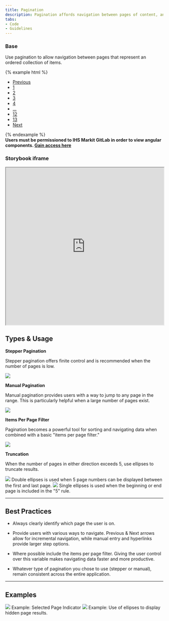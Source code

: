 ```yaml
---
title: Pagination
description: Pagination affords navigation between pages of content, and it highlights which page is currently in view.
tabs:
- Code
- Guidelines
---
```


<!-- Start Cupcake Code Tab -->
<div id="code" class="docs-tabs-content" markdown="1">

### Base

Use pagination to allow navigation between pages that represent an ordered collection of items.

{% example html %}
<ul class="c-pagination">
	<li>
		<a href="#" class="c-pagination-previous c-pagination-link"> Previous</a>
	</li>
	<li>
		<a href="#" class="c-pagination-link">1</a>
	</li>
	<li>
		<a href="#" class="c-pagination-link c-pagination-current">2</a>
	</li>
	<li>
		<a href="#" class="c-pagination-link">3</a>
	</li>
	<li><a href="#" class="c-pagination-link">4</a>
	</li>
	<li>
		<a href="#" class="c-pagination-link">...</a>
	</li>
	<li>
		<a href="#" class="c-pagination-link">12</a>
	</li>
	<li>
		<a href="#" class="c-pagination-link">13</a>
	</li>
	<li>
		<a href="#" class="c-pagination-link c-pagination-next">Next </a>
	</li>
</ul>
{% endexample %}


</div>
<!-- End Cupcake Code Tab -->

<!-- Start Angular Code Tab -->
<div id="angular" class="docs-tabs-content" markdown="1">

<div class="c-alert c-alert-warning">
  <i class="fa fa-exclamation-circle c-alert-icon" aria-hidden="true"></i>
    <div class="c-alert-content"><strong>
    Users must be permissioned to IHS Markit GitLab in order to view angular components.  
    <a href="https://confluence.ihsmarkit.com/pages/viewpage.action?spaceKey=DT&title=GitLab+-+Access">Gain access here</a>
      </strong>
    </div>
</div>

### Storybook iframe
<iframe title="storybook" width="100%" height="500px" src="https://pages.code.ipreo.com/josh-easter/storybook-demo/?path=/story/basic-elements--avatar&full=0&addons=1&stories=0&panelRight=0&addonPanel=storybooks%2Fstorybook-addon-knobs&nav=0"></iframe>

</div>
<!-- End Angular Code Tab -->

<!-- Start Design Tab -->
<div id="guidelines" class="docs-tabs-content" markdown="1">

## Types & Usage

**Stepper Pagination**

Stepper pagination offers finite control and is recommended when the number of pages is low.

<img src="{{ site.url }}{{ site.baseurl }}/assets/img/elements/" width="">

<br>

**Manual Pagination**

Manual pagination provides users with a way to jump to any page in the range. This is particularly helpful when a large number of pages exist.  

<img src="{{ site.url }}{{ site.baseurl }}/assets/img/elements/" width="">

<br>

**Items Per Page Filter**

Pagination becomes a powerful tool for sorting and navigating data when combined with a basic "items per page filter." 

<img src="{{ site.url }}{{ site.baseurl }}/assets/img/elements/" width="">

<br>

**Truncation**

When the number of pages in either direction exceeds 5, use ellipses to truncate results. 

<img src="{{ site.url }}{{ site.baseurl }}/assets/img/elements/" width="">
Double ellipses is used when 5 page numbers can be displayed between the first and last page. 


<img src="{{ site.url }}{{ site.baseurl }}/assets/img/elements/" width="">
Single ellipses is used when the beginning or end page is included in the "5" rule. 

<hr>


## Best Practices
- Always clearly identify which page the user is on. 

- Provide users with various ways to navigate. Previous & Next arrows allow for incremental navigation, while manual entry and hyperlinks provide larger step options. 

- Where possible include the items per page filter. Giving the user control over this variable makes navigating data faster and more productive. 

- Whatever type of pagination you chose to use (stepper or manual), remain consistent across the entire application.

<hr>

## Examples

<img src="{{ site.url }}{{ site.baseurl }}/assets/img/elements/" width="">
Example: Selected Page Indicator

<img src="{{ site.url }}{{ site.baseurl }}/assets/img/elements/" width="">
Example: Use of ellipses to display hidden page results. 

</div>
<!-- End Design Tab -->




